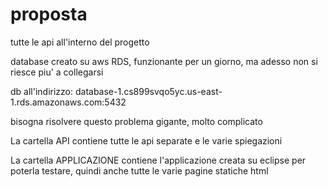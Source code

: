 # proposta
tutte le api all'interno del progetto 

database creato su aws RDS, funzionante per un giorno, ma adesso non si riesce piu' a collegarsi


db all'indirizzo: database-1.cs899svqo5yc.us-east-1.rds.amazonaws.com:5432

bisogna risolvere questo problema gigante, molto complicato


La cartella API contiene tutte le api separate e le varie spiegazioni

La cartella APPLICAZIONE contiene l'applicazione creata su eclipse per poterla testare, quindi anche tutte le varie pagine statiche html
